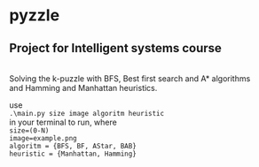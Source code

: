 # pyzzle
<h2>Project for Intelligent systems course</h2> <br />
Solving the k-puzzle with BFS, Best first search and A* algorithms <br />
and Hamming and Manhattan heuristics.

use <br />
`.\main.py size image algoritm heuristic  `<br />
in your terminal to run,
where <br />
`size=(0-N)`<br />
`image=example.png `<br />
`algoritm = {BFS, BF, AStar, BAB}`<br />
`heuristic = {Manhattan, Hamming}`


